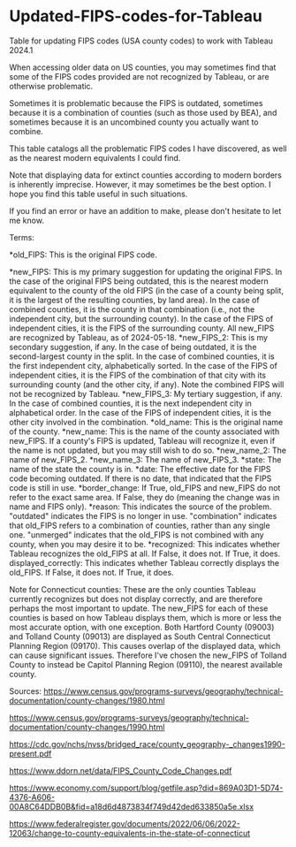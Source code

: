 # Updated-FIPS-codes-for-Tableau
Table for updating FIPS codes (USA county codes) to work with Tableau 2024.1

When accessing older data on US counties, you may sometimes find that some of the FIPS codes provided are not recognized by Tableau, or are otherwise problematic.

Sometimes it is problematic because the FIPS is outdated, sometimes because it is a combination of counties (such as those used by BEA), and sometimes because it is an uncombined county you actually want to combine.

This table catalogs all the problematic FIPS codes I have discovered, as well as the nearest modern equivalents I could find.

Note that displaying data for extinct counties according to modern borders is inherently imprecise. However, it may sometimes be the best option. I hope you find this table useful in such situations.

If you find an error or have an addition to make, please don't hesitate to let me know. 

Terms:

*old_FIPS: This is the original FIPS code.

*new_FIPS: This is my primary suggestion for updating the original FIPS. In the case of the original FIPS being outdated, this is the nearest modern equivalent to the county of the old FIPS (in the case of a county being split, it is the largest of the resulting counties, by land area). In the case of combined counties, it is the county in that combination (i.e., not the independent city, but the surrounding county). In the case of the FIPS of independent cities, it is the FIPS of the surrounding county. All new_FIPS are recognized by Tableau, as of 2024-05-18.
*new_FIPS_2: This is my secondary suggestion, if any. In the case of being outdated, it is the second-largest county in the split. In the case of combined counties, it is the first independent city, alphabetically sorted. In the case of the FIPS of independent cities, it is the FIPS of the combination of that city with its surrounding county (and the other city, if any). Note the combined FIPS will not be recognized by Tableau.
*new_FIPS_3: My tertiary suggestion, if any. In the case of combined counties, it is the next independent city in alphabetical order. In the case of the FIPS of independent cities, it is the other city involved in the combination.
*old_name: This is the original name of the county.
*new_name: This is the name of the county associated with new_FIPS. If a county's FIPS is updated, Tableau will recognize it, even if the name is not updated, but you may still wish to do so.
*new_name_2: The name of new_FIPS_2.
*new_name_3: The name of new_FIPS_3.
*state: The name of the state the county is in.
*date: The effective date for the FIPS code becoming outdated. If there is no date, that indicated that the FIPS code is still in use.
*border_change: If True, old_FIPS and new_FIPS do not refer to the exact same area. If False, they do (meaning the change was in name and FIPS only).
*reason: This indicates the source of the problem. "outdated" indicates the FIPS is no longer in use. "combination" indicates that old_FIPS refers to a combination of counties, rather than any single one. "unmerged" indicates that the old_FIPS is not combined with any county, when you may desire it to be.
*recognized: This indicates whether Tableau recognizes the old_FIPS at all. If False, it does not. If True, it does.
displayed_correctly: This indicates whether Tableau correctly displays the old_FIPS. If False, it does not. If True, it does.

Note for Connecticut counties: These are the only counties Tableau currently recognizes but does not display correctly, and are therefore perhaps the most important to update. The new_FIPS for each of these counties is based on how Tableau displays them, which is more or less the most accurate option, with one exception. Both Hartford County (09003) and Tolland County (09013) are displayed as South Central Connecticut Planning Region (09170). This causes overlap of the displayed data, which can cause significant issues. Therefore I've chosen the new_FIPS of Tolland County to instead be Capitol Planning Region (09110), the nearest available county. 

Sources:
https://www.census.gov/programs-surveys/geography/technical-documentation/county-changes/1980.html

https://www.census.gov/programs-surveys/geography/technical-documentation/county-changes/1990.html

https://cdc.gov/nchs/nvss/bridged_race/county_geography-_changes1990-present.pdf

https://www.ddorn.net/data/FIPS_County_Code_Changes.pdf

https://www.economy.com/support/blog/getfile.asp?did=869A03D1-5D74-4376-A606-00A8C64DDB0B&fid=a18d6d4873834f749d42ded633850a5e.xlsx

https://www.federalregister.gov/documents/2022/06/06/2022-12063/change-to-county-equivalents-in-the-state-of-connecticut

